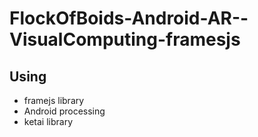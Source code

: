 # FlockOfBoids-Android-AR--VisualComputing-framesjs
## Using
- framejs library  
- Android processing  
- ketai library  
